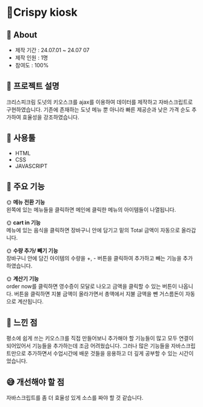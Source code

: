 # 🍩Crispy kiosk

## 🔎 About
+ 제작 기간 : 24.07.01 ~ 24.07 07
+ 제작 인원 : 1명
+ 참여도 : 100%

## 📝 프로젝트 설명
크리스피크림 도넛의 키오스크를 ajax를 이용하여 데이터를 제작하고 자바스크립트로 구현하였습니다. 기존에 존재하는 도넛 메뉴 뿐 아니라 빠른 제공순과 낮은 가격 순도 추가하여 효율성을 강조하였습니다.

## 🔧 사용툴
+ HTML
+ CSS
+ JAVASCRIPT

## 📌 주요 기능
🌞 <b>메뉴 전환 기능</b><br>
왼쪽에 있는 메뉴들을 클릭하면 메인에 클릭한 메뉴의 아이템들이 나열됩니다.

🌞 <b>cart in 기능</b><br>
메뉴에 있는 음식을 클릭하면 장바구니 안에 담기고 밑의 Total 금액이 자동으로 올라갑니다.

🌞 <b>수량 추가/ 빼기 기능</b><br>
장바구니 안에 담긴 아이템의 수량을 +, - 버튼을 클릭하여 추가하고 빼는 기능을 추가하였습니다.

🌞 <b>계산기 기능</b><br>
order now를 클릭하면 영수증이 모달로 나오고 금액을 클릭할 수 있는 버튼이 나옵니다. 버튼을 클릭하면 지불 금액이 올라가면서 총액에서 지불 금액을 뺀 거스름돈이 자동으로 계산됩니다.

## 💬 느낀 점
평소에 쉽게 쓰는 키오스크를 직접 만들어보니 추가해야 할 기능들이 많고 모두 연결이 되어있어서 기능들을 추가하는데 조금 어려웠습니다. 그러나 많은 기능들을 자바스크립트만으로 추가하면서 수업시간에 배운 것들을 응용하고 더 깊게 공부할 수 있는 시간이었습니다.

## 😅 개선해야 할 점
자바스크립트를 좀 더 효율성 있게 소스를 짜야 할 것 같습니다.
